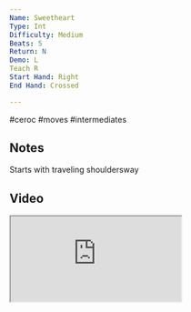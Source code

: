 ```yaml
---
Name: Sweetheart
Type: Int
Difficulty: Medium
Beats: 5
Return: N
Demo: L
Teach R
Start Hand: Right
End Hand: Crossed

---
```

#ceroc #moves #intermediates
## Notes
Starts with traveling shouldersway

## Video
<iframe src="https://www.network.ceroc.com/Teachers/DanceMoves/CurrentLibrary/Video/16Sweetheart.mp4" />

## Top Tips

#### Style


#### Shape & Feel


#### Safety
Ladies Arms!!!

#### Timing
Dont push into sweetheart too soon

### Men

### Ladies

## Safety & Technique
### Men

### Ladies

## Style & Flow


### Men

### Ladies


